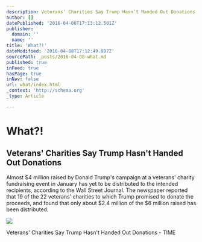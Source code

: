 ```yaml
---
description: Veterans’ Charities Say Trump Hasn’t Handed Out Donations - TIME
author: []
datePublished: '2016-04-08T17:13:12.501Z'
publisher:
  domain: ''
  name: ''
title: 'What?!'
dateModified: '2016-04-08T17:12:49.897Z'
sourcePath: _posts/2016-04-08-what.md
published: true
inFeed: true
hasPage: true
inNav: false
url: what/index.html
_context: 'http://schema.org'
_type: Article

---
```

# What?!

<article style=""><h1>Veterans' Charities Say Trump Hasn't Handed Out Donations</h1><p>Almost $4 million raised by Donald Trump's campaign at a veterans' charity fundraising event in January has yet to be distributed to the intended recipients, according to the Wall Street Journal. The newspaper reported that 19 of the 22 veterans' charities to which Trump promised to donate the proceeds, and found that only about $2.4 million of the $6 million raised has been distributed.</p><img src="https://timedotcom.files.wordpress.com/2016/04/160407_em_trumprecession.jpg?quality=75&amp;strip=color&amp;w=550" /></article>

Veterans' Charities Say Trump Hasn't Handed Out Donations - TIME